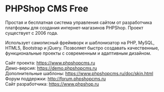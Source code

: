# PHPShop CMS Free
Простая и бесплатная система управления сайтом от разработчика платформы для создания интернет-магазинов PHPShop. 
Проект существует с 2006 года.

Использует самописный фреймворк и шаблонизатор на PHP, MySQL, HTML5, Bootstrap и jQuery. 
Позволяет быстро создавать качественные, функциональные проекты с современным и адаптивным дизайном. 

Сайт проекта: https://www.phpshopcms.ru<br>
Демо-версия: https://demo.phpshopcms.ru<br>
Дополнительные шаблоны: https://www.phpshopcms.ru/doc/skin.html<br>
Форум поддержки: http://forum.phpshopcms.ru<br>
Сайт разработчика: https://www.phpshop.ru<br>
